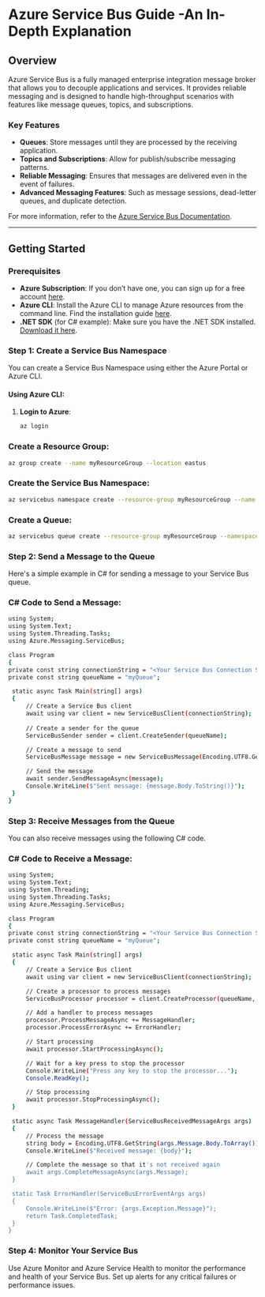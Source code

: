 # Azure Service Bus Guide -An In-Depth Explanation

## Overview
Azure Service Bus is a fully managed enterprise integration message broker that allows you to decouple applications and services. It provides reliable messaging and is designed to handle high-throughput scenarios with features like message queues, topics, and subscriptions.

### Key Features
- **Queues**: Store messages until they are processed by the receiving application.
- **Topics and Subscriptions**: Allow for publish/subscribe messaging patterns.
- **Reliable Messaging**: Ensures that messages are delivered even in the event of failures.
- **Advanced Messaging Features**: Such as message sessions, dead-letter queues, and duplicate detection.

For more information, refer to the [Azure Service Bus Documentation](https://docs.microsoft.com/azure/service-bus-messaging/service-bus-messaging-overview).

---

## Getting Started

### Prerequisites
- **Azure Subscription**: If you don’t have one, you can sign up for a free account [here](https://azure.microsoft.com/free/).
- **Azure CLI**: Install the Azure CLI to manage Azure resources from the command line. Find the installation guide [here](https://docs.microsoft.com/cli/azure/install-azure-cli).
- **.NET SDK** (for C# example): Make sure you have the .NET SDK installed. [Download it here](https://dotnet.microsoft.com/download).

### Step 1: Create a Service Bus Namespace
You can create a Service Bus Namespace using either the Azure Portal or Azure CLI.

#### Using Azure CLI:
1. **Login to Azure**:
   ```bash
   az login

### Create a Resource Group:
   ```bash
az group create --name myResourceGroup --location eastus
```

### Create the Service Bus Namespace:
   ```bash
az servicebus namespace create --resource-group myResourceGroup --name myServiceBusNamespace --location eastus --sku Standard
```
### Create a Queue:
   ```bash
az servicebus queue create --resource-group myResourceGroup --namespace-name myServiceBusNamespace --name myQueue
```
### Step 2: Send a Message to the Queue
Here's a simple example in C# for sending a message to your Service Bus queue.

### C# Code to Send a Message:
   ```bash
using System;
using System.Text;
using System.Threading.Tasks;
using Azure.Messaging.ServiceBus;

class Program
{
private const string connectionString = "<Your Service Bus Connection String>";
private const string queueName = "myQueue";

    static async Task Main(string[] args)
    {
        // Create a Service Bus client
        await using var client = new ServiceBusClient(connectionString);
        
        // Create a sender for the queue
        ServiceBusSender sender = client.CreateSender(queueName);

        // Create a message to send
        ServiceBusMessage message = new ServiceBusMessage(Encoding.UTF8.GetBytes("Hello, Azure Service Bus!"));

        // Send the message
        await sender.SendMessageAsync(message);
        Console.WriteLine($"Sent message: {message.Body.ToString()}");
    }
}
```

### Step 3: Receive Messages from the Queue
You can also receive messages using the following C# code.

### C# Code to Receive a Message:
   ```bash
using System;
using System.Text;
using System.Threading;
using System.Threading.Tasks;
using Azure.Messaging.ServiceBus;

class Program
{
private const string connectionString = "<Your Service Bus Connection String>";
private const string queueName = "myQueue";

    static async Task Main(string[] args)
    {
        // Create a Service Bus client
        await using var client = new ServiceBusClient(connectionString);

        // Create a processor to process messages
        ServiceBusProcessor processor = client.CreateProcessor(queueName, new ServiceBusProcessorOptions());

        // Add a handler to process messages
        processor.ProcessMessageAsync += MessageHandler;
        processor.ProcessErrorAsync += ErrorHandler;

        // Start processing
        await processor.StartProcessingAsync();

        // Wait for a key press to stop the processor
        Console.WriteLine("Press any key to stop the processor...");
        Console.ReadKey();

        // Stop processing
        await processor.StopProcessingAsync();
    }

    static async Task MessageHandler(ServiceBusReceivedMessageArgs args)
    {
        // Process the message
        string body = Encoding.UTF8.GetString(args.Message.Body.ToArray());
        Console.WriteLine($"Received message: {body}");

        // Complete the message so that it's not received again
        await args.CompleteMessageAsync(args.Message);
    }

    static Task ErrorHandler(ServiceBusErrorEventArgs args)
    {
        Console.WriteLine($"Error: {args.Exception.Message}");
        return Task.CompletedTask;
    }
}
```

### Step 4: Monitor Your Service Bus
Use Azure Monitor and Azure Service Health to monitor the performance and health of your Service Bus.
Set up alerts for any critical failures or performance issues.
